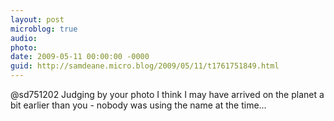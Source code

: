 ```yaml
---
layout: post
microblog: true
audio: 
photo: 
date: 2009-05-11 00:00:00 -0000
guid: http://samdeane.micro.blog/2009/05/11/t1761751849.html
---
```

@sd751202 Judging by your photo I think I may have arrived on the planet a bit earlier than you - nobody was using the name at the time...
